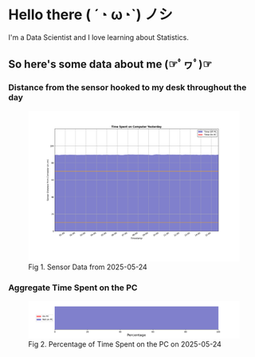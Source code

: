 
# Hello there ( ´◔ ω◔`) ノシ

I'm a Data Scientist and I love learning about Statistics.

## So here's some data about me (☞ﾟヮﾟ)☞


### Distance from the sensor hooked to my desk throughout the day
<figure>
  <picture>
    <source media="(prefers-color-scheme: dark)" srcset="Pi/readme/graphs/lineplot/dark-plot-2025-05-24.png">
    <source media="(prefers-color-scheme: light)" srcset="Pi/readme/graphs/lineplot/light-plot-2025-05-24.png">
    <img alt="Shows a black logo in light color mode and a white one in dark color mode." src="Pi/readme/graphs/lineplot/light-plot-2025-05-24.png">
  </picture>
  <figcaption>Fig 1. Sensor Data from 2025-05-24</figcaption>
</figure>



### Aggregate Time Spent on the PC
<figure>
  <picture>
    <source media="(prefers-color-scheme: dark)" srcset="Pi/readme/graphs/barplot/dark-plot-2025-05-24.png">
    <source media="(prefers-color-scheme: light)" srcset="Pi/readme/graphs/barplot/light-plot-2025-05-24.png">
    <img alt="Shows a black logo in light color mode and a white one in dark color mode." src="Pi/readme/graphs/barplot/light-plot-2025-05-24.png">
  </picture>
  <figcaption>Fig 2. Percentage of Time Spent on the PC on 2025-05-24</figcaption>
</figure>
